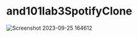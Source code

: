 # and101lab3SpotifyClone
![Screenshot 2023-09-25 164612](https://github.com/psbrar2002/and101lab3SpotifyClone/assets/96799357/c6f5480d-93d9-48c3-9fc8-a5cc266d3d5d)
